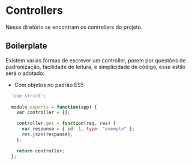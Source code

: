 # Controllers

Nesse diretório se encontram os controllers do projeto.

## Boilerplate

Existem varias formas de escrever um controller, porem por questões de padronização, facilidade de leitura, e simplicidade de código, esse estilo será o adotado:

- Com objetos no padrão ES5

```javascript
  'use strict';
  
  module.exports = function(app) {
    var controller = {};

    controller.get = function(req, res) {
      var response = { id: 1, type: "exemplo" };
      res.json(response);
    };

    return controller;
  };
```